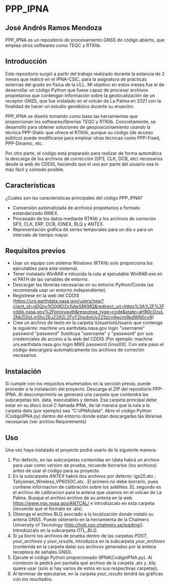 # PPP_IPNA
## José Andrés Ramos Mendoza

PPP_IPNA es un repositorio de procesamiento GNSS de código abierto, que emplea otros softwares como TEQC y RTKlib.

## Introducción
Este repositorio surgió a partir del trabajo realizado durante la estancia de 2 meses que realicé en el IPNA-CSIC, para la asignatura de prácticas externas del grado en física de la ULL. Mi objetivo en estos meses fue el de desarrollar un código Python que fuese capaz de procesar archivos propietarios que contengan información sobre la geolocalización de un receptor GNSS, que fue instalado en el volcán de La Palma en 2021 con la finalidad de hacer un estudio geodésico durante su erupción.

PPP_IPNA se diseñó tomando como base las herramientas que proporcionan los softwares/librerias TEQC y RTKlib. Concretamente, se desarrolló para obtener soluciones de geoposicionamiento usando la técnica PPP-Static que ofrece el RTKlib, aunque su código (de acceso público) puede modificarse para emplear otras técnicas como PPP-Fixed, PPP-Dinamic, etc.

Por otro parte, el código está preparado para realizar de forma automática la descarga de los archivos de corrección (SP3, CLK, DCB, etc) necesarios desde la web de CDDIS, haciendo que el uso por parte del usuario sea lo más fácil y cómodo posible.

## Características
¿Cuáles son las características principales del código PPP_IPNA?
- Conversión automatizada de archivos propietarios a formato estandarizado RINEX.
- Procesado de los datos mediante RTKlib y los archivos de correción SP3, CLK, ERP, DCB, IONEX, BLQ y ANTEX.
- Representación gráfica de series temporales para un día o para un intervalo de tiempo mayor.

## Requisitos previos
- Usar un equipo con sistema Windows (RTKlib solo proporciona los ejecutables para este sistema).
- Tener instalado WinRAR e intrucida la ruta al ejecutable WinRAR.exe en el PATH de las variables de entorno.
- Descargar las librerias necesarias en su entorno Python/Conda (se recomienda usar un entorno independiente).
- Regístrese en la web del CDDIS (https://urs.earthdata.nasa.gov/users/new?client_id=gDQnv1IO0j9O2xXdwS8KMQ&redirect_uri=https%3A%2F%2Fcddis.nasa.gov%2Fproxyauth&response_type=code&state=aHR0cDovL2NkZGlzLm5hc2EuZ292L2FyY2hpdmUvZ25zcy9wcm9kdWN0cy8)
- Cree un archivo de texto en la carpeta \Usuarios\Usuario que contenga la siguiente:
machine urs.earthdata.nasa.gov login "username" password "password"
 Sustituya "username" y "password" por sus credenciales de acceso a la web del CDDIS (Por ejemplo: machine urs.earthdata.nasa.gov login MIKE password Gnss00).
 Con este paso el código descargará automaticamente los archivos de correción necesarios.

## Instalación
Si cumple con los requisitos enumerados en la sección previa, puede proceder a la instalación del proyecto.
Descarga el ZIP del repositorio PPP-IPNA. Al descomprimirlo se generará una carpeta que contendrá las subcarpetas bin, data, executables y demás. Esa carpeta principal debe estar en su disco local C llamada IPNA, de tal manera que la ruta a la carpeta data (por ejemplo) sea "C:\IPNA\data".
Abre el código Python (CodigoIPNA.py) dentro del entorno donde estan descargadas las librerias necesarias (ver archivo Requirements)

## Uso
Una vez haya instalado el proyecto podrá usarlo de la siguiente manera:
1) Por defecto, en las subcarpetas contenidas en \data habrá un archivo para usar como version de prueba, recuerde borrarlos (los archivos) antes de usar el código para su proyecto.
2) En la subcarpeta *ANTEX* habrá dos archivos por defecto: igs20.atx ; Tallysman_Wireless_VP6050C.atx  . El primero no debe borrarlo, pues contiene informacion de calibración sobre los satélites. EL segundo es el archivo de calibracion para la antena que usamos en el volcan de La Palma. Busque el archivo archivo de su antena en la web https://www.ngs.noaa.gov/ANTCAL/ e introdúzcalo en esta carpeta (recuerde que el formato es .atx).
3) Obtenga el archivo BLQ asociado a la localización donde instaló su antena GNSS. Puede obtenerlo en la herramienta de la Chalmers University of Tecnology (http://holt.oso.chalmers.se/loading/). Introdúzcalo en la subcarpeta *OTL_BLQ*.
4) Si ya borró los archivos de prueba dentro de las carpetas *POST*, *your_archives* y *your_results*, introduzca en la subcarpeta *your_archives* (contenida en la carpeta data) sus archivos generados por la antena receptora de señales GNSS.
5) Ejecute el código Python proporcionado (IPNA\CodigoIPNA.py). Al comienzo le pedirá por pantalla qué archivo de la carpeta .atx y .blq quiere usar (solo si hay varios de estos en sus respectivas carpetas).
6) Al terminar de ejecutarse, en la carpeta *your_results* tendrá las gráficas con los resultados.

